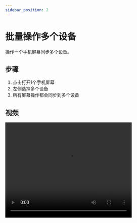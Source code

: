 ```yaml
---
sidebar_position: 2
---
```

# 批量操作多个设备

操作一个手机屏幕同步多个设备。

## 步骤

1. 点击打开1个手机屏幕
2. 左侧选择多个设备
3. 所有屏幕操作都会同步到多个设备

## 视频

<video src="https://r2.tikmatrix.com/batch_operate.mp4" controls width="400" height="300"></video>
